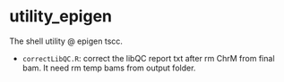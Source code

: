 utility_epigen
============================================================


The shell utility @ epigen tscc.

* `correctLibQC.R`: correct the libQC report txt after rm ChrM from final bam. It  need rm temp bams from output folder.

